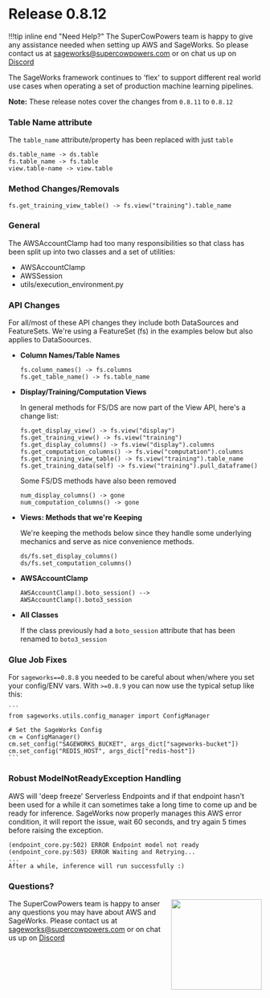 # Release 0.8.12

!!!tip inline end "Need Help?"
    The SuperCowPowers team is happy to give any assistance needed when setting up AWS and SageWorks. So please contact us at [sageworks@supercowpowers.com](mailto:sageworks@supercowpowers.com) or on chat us up on [Discord](https://discord.gg/WHAJuz8sw8) 

The SageWorks framework continues to 'flex' to support different real world use cases when operating a set of production machine learning pipelines.

**Note:** These release notes cover the changes from `0.8.11` to `0.8.12`

### Table Name attribute
The `table_name` attribute/property has been replaced with just `table`

```
ds.table_name -> ds.table
fs.table_name -> fs.table
view.table-name -> view.table
```

### Method Changes/Removals
```
fs.get_training_view_table() -> fs.view("training").table_name
```
### General
The AWSAccountClamp had too many responsibilities so that class has been split up into two classes and a set of utilities:

- AWSAccountClamp
- AWSSession
- utils/execution_environment.py

### API Changes
   
   For all/most of these API changes they include both DataSources and FeatureSets. We're using a FeatureSet (fs) in the examples below but also applies to DataSoources.
   
- **Column Names/Table Names**

	```
	fs.column_names() -> fs.columns
	fs.get_table_name() -> fs.table_name
	```

- **Display/Training/Computation Views**
    
    In general methods for FS/DS are now part of the View API, here's a change list:

	```
	fs.get_display_view() -> fs.view("display")
	fs.get_training_view() -> fs.view("training")
	fs.get_display_columns() -> fs.view("display").columns
	fs.get_computation_columns() -> fs.view("computation").columns
	fs.get_training_view_table() -> fs.view("training").table_name
	fs.get_training_data(self) -> fs.view("training").pull_dataframe()
	```
	
	Some FS/DS methods have also been removed
	
	```
	num_display_columns() -> gone
   num_computation_columns() -> gone
   ```
    
- **Views: Methods that we're Keeping**
    
    We're keeping the methods below since they handle some underlying mechanics and serve as nice convenience methods. 
    
    ```
    ds/fs.set_display_columns()
    ds/fs.set_computation_columns()
    ```

- **AWSAccountClamp**

	```
	AWSAccountClamp().boto_session() --> AWSAccountClamp().boto3_session
	```

- **All Classes**

    If the class previously had a `boto_session` attribute that has been renamed to `boto3_session`
 
### Glue Job Fixes
For `sageworks==0.8.8` you needed to be careful about when/where you set your config/ENV vars. With `>=0.8.9` you can now use the typical setup like this:

	```
	from sageworks.utils.config_manager import ConfigManager
	
	# Set the SageWorks Config
	cm = ConfigManager()
	cm.set_config("SAGEWORKS_BUCKET", args_dict["sageworks-bucket"])
	cm.set_config("REDIS_HOST", args_dict["redis-host"])
	```

### Robust ModelNotReadyException Handling
AWS will 'deep freeze' Serverless Endpoints and if that endpoint hasn't been used for a while it can sometimes take a long time to come up and be ready for inference. SageWorks now properly manages this AWS error condition, it will report the issue, wait 60 seconds, and try again 5 times before raising the exception.

```
(endpoint_core.py:502) ERROR Endpoint model not ready
(endpoint_core.py:503) ERROR Waiting and Retrying...
...
After a while, inference will run successfully :)
```

### Questions?
<img align="right" src="../../images/scp.png" width="180">

The SuperCowPowers team is happy to anser any questions you may have about AWS and SageWorks. Please contact us at [sageworks@supercowpowers.com](mailto:sageworks@supercowpowers.com) or on chat us up on [Discord](https://discord.gg/WHAJuz8sw8) 


